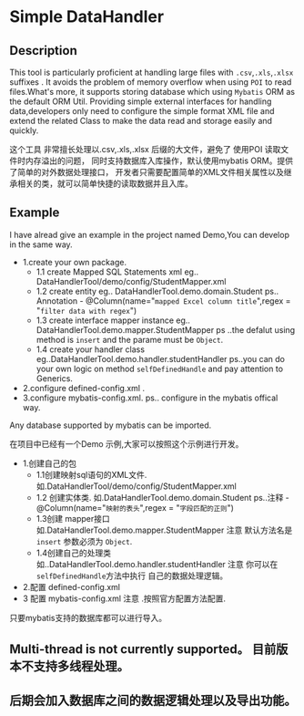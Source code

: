 # Simple DataHandler
## Description
This tool is particularly proficient at handling large files with `.csv`,`.xls`,`.xlsx` suffixes . It avoids the problem of memory overflow when using `POI` to read files.What's more,  it supports storing database which using `Mybatis` ORM as the default ORM Util.  Providing simple external interfaces for handling data,developers only need to configure the simple format XML file and extend the related Class to make the data read and storage easily and quickly.

这个工具 非常擅长处理以.csv,.xls,.xlsx  后缀的大文件，避免了 使用POI 读取文件时内存溢出的问题，
同时支持数据库入库操作，默认使用mybatis ORM。提供了简单的对外数据处理接口，
开发者只需要配置简单的XML文件相关属性以及继承相关的类，就可以简单快捷的读取数据并且入库。


## Example 
I have alread give an example in the project named Demo,You can develop in the same way.
* 1.create your own package.
  * 1.1 create Mapped SQL Statements xml eg.. DataHandlerTool/demo/config/StudentMapper.xml
  * 1.2 create entity eg.. DataHandlerTool.demo.domain.Student  ps.. Annotation - @Column(name="`mapped Excel column title`",regex = "`filter data with regex`")
  * 1.3 create interface mapper instance eg.. DataHandlerTool.demo.mapper.StudentMapper  ps ..the defalut using method is `insert` and the parame must be `Object`.
  * 1.4 create your handler class eg..DataHandlerTool.demo.handler.studentHandler   ps..you can do your own logic on method `selfDefinedHandle` and pay attention to Generics.
* 2.configure defined-config.xml . 
* 3.configure mybatis-config.xml.  ps.. configure in the mybatis offical way.

Any database supported by mybatis can be imported.


在项目中已经有一个Demo 示例,大家可以按照这个示例进行开发。
* 1.创建自己的包
  * 1.1创建映射sql语句的XML文件.  如.DataHandlerTool/demo/config/StudentMapper.xml
  * 1.2 创建实体类.   如.DataHandlerTool.demo.domain.Student   ps..注释 - @Column(name="`映射的表头`",regex = "`字段匹配的正则`")
  * 1.3创建 mapper接口 如.DataHandlerTool.demo.mapper.StudentMapper  注意 默认方法名是 `insert` 参数必须为 `Object`.
  * 1.4创建自己的处理类  如..DataHandlerTool.demo.handler.studentHandler  注意 你可以在`selfDefinedHandle`方法中执行 自己的数据处理逻辑。
* 2.配置 defined-config.xml 
* 3 配置 mybatis-config.xml 注意 .按照官方配置方法配置.


只要mybatis支持的数据库都可以进行导入。


## Multi-thread is not currently supported。  目前版本不支持多线程处理。

## 后期会加入数据库之间的数据逻辑处理以及导出功能。
